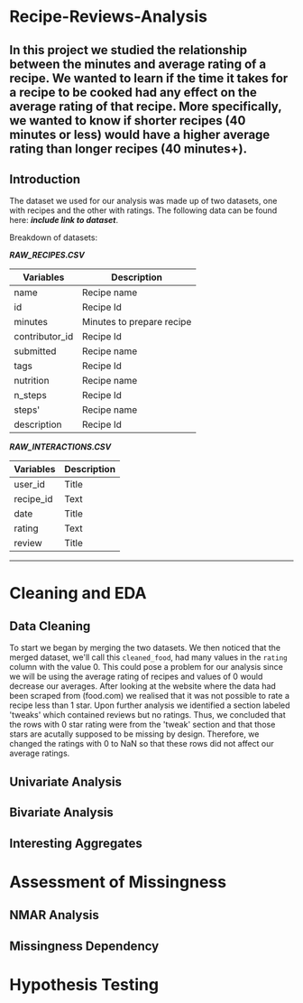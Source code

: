 # Recipe-Reviews-Analysis
In this project we studied the relationship between the minutes and average rating of a recipe. We wanted to learn if the time it takes for a recipe to be cooked had any effect on the average rating of that recipe. More specifically, we wanted to know if shorter recipes (40 minutes or less) would have a higher average rating than longer recipes (40 minutes+). 
---
## Introduction 
The dataset we used for our analysis was made up of two datasets, one with recipes and the other with ratings. The following data can be found here: ***include link to dataset***. 

Breakdown of datasets:

***RAW_RECIPES.CSV***
  
| Variables | Description |
| ----------- | ----------- |
| name | Recipe name |
| id | Recipe Id |
| minutes | Minutes to prepare recipe |
|contributor_id | Recipe Id |
| submitted | Recipe name |
| tags | Recipe Id |
| nutrition | Recipe name |
| n_steps | Recipe Id |
| steps' | Recipe name |
| description | Recipe Id |

 ***RAW_INTERACTIONS.CSV***
  
| Variables | Description |
| ----------- | ----------- |
| user_id | Title |
| recipe_id | Text |
| date | Title |
| rating | Text |
| review | Title |

-------

# Cleaning and EDA 
  
## Data Cleaning
To start we began by merging the two datasets. We then noticed that the merged dataset, we'll call this `cleaned_food`, had many values in the `rating` column with the value 0. This could pose a problem for our analysis since we will be using the average rating of recipes and values of 0 would decrease our averages. After looking at the website where the data had been scraped from (food.com) we realised that it was not possible to rate a recipe less than 1 star. Upon further analysis we identified a section labeled 'tweaks' which contained reviews but no ratings. Thus, we concluded that the rows with 0 star rating were from the 'tweak' section and that those stars are acutally supposed to be missing by design. Therefore, we changed the ratings with 0 to NaN so that these rows did not affect our average ratings. 

  

## Univariate Analysis

## Bivariate Analysis

## Interesting Aggregates

# Assessment of Missingness 

## NMAR Analysis

## Missingness Dependency

# Hypothesis Testing

